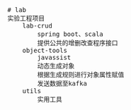 <pre>
# lab
实验工程项目
	lab-crud
		spring boot、scala
		提供公共的增删改查程序接口
	object-tools
		javassist
		动态生成对象
		根据生成规则进行对象属性赋值
		发送数据至kafka
	utils
		实用工具
</pre>